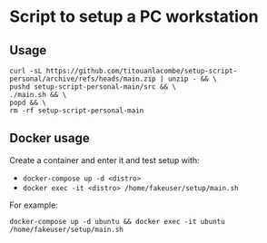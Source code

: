 # Script to setup a PC workstation

## Usage

```
curl -sL https://github.com/titouanlacombe/setup-script-personal/archive/refs/heads/main.zip | unzip - && \
pushd setup-script-personal-main/src && \
./main.sh && \
popd && \
rm -rf setup-script-personal-main
```

## Docker usage

Create a container and enter it and test setup with:
- `docker-compose up -d <distro>`
- `docker exec -it <distro> /home/fakeuser/setup/main.sh`

For example:

`docker-compose up -d ubuntu && docker exec -it ubuntu /home/fakeuser/setup/main.sh`
